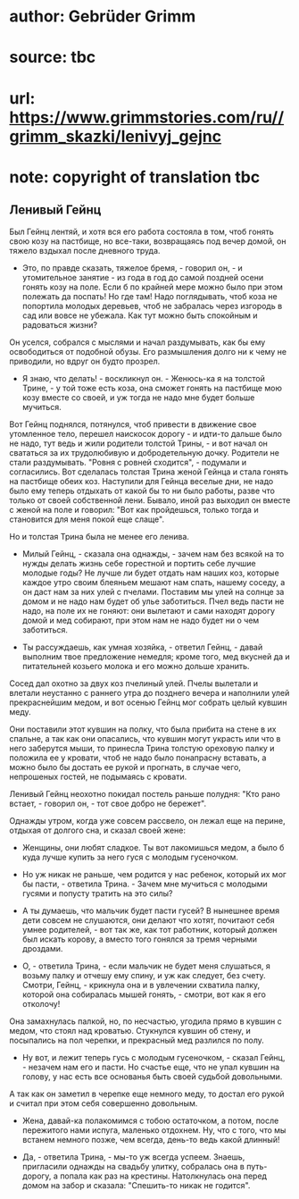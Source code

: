 # author: Gebrüder Grimm
# source: tbc
# url: https://www.grimmstories.com/ru//grimm_skazki/lenivyj_gejnc
# note: copyright of translation tbc

## Ленивый Гейнц 

Был Гейнц лентяй, и хотя вся его работа состояла в том, чтоб гонять свою
козу на пастбище, но все-таки, возвращаясь под вечер домой, он тяжело
вздыхал после дневного труда.

- Это, по правде сказать, тяжелое бремя, - говорил он, - и утомительное
занятие - из года в год до самой поздней осени гонять козу на поле. Если
б по крайней мере можно было при этом полежать да поспать! Но где там!
Надо поглядывать, чтоб коза не попортила молодых деревьев, чтоб не
забралась через изгородь в сад или вовсе не убежала. Как тут можно быть
спокойным и радоваться жизни?

Он уселся, собрался с мыслями и начал раздумывать, как бы ему
освободиться от подобной обузы. Его размышления долго ни к чему не
приводили, но вдруг он будто прозрел.

- Я знаю, что делать! - воскликнул он. - Женюсь-ка я на толстой
Трине, - у той тоже есть коза, она сможет гонять на пастбище мою козу
вместе со своей, и уж тогда не надо мне будет больше мучиться.

Вот Гейнц поднялся, потянулся, чтоб привести в движение свое утомленное
тело, перешел наискосок дорогу - и идти-то дальше было не надо, тут ведь
и жили родители толстой Трины, - и вот начал он свататься за их
трудолюбивую и добродетельную дочку. Родители не стали раздумывать.
"Ровня с ровней сходится", - подумали и согласились. Вот сделалась
толстая Трина женой Гейнца и стала гонять на пастбище обеих коз.
Наступили для Гейнца веселые дни, не надо было ему теперь отдыхать от
какой бы то ни было работы, разве что только от своей собственной лени.
Бывало, иной раз выходил он вместе с женой на поле и говорил: "Вот как
пройдешься, только тогда и становится для меня покой еще слаще".

Но и толстая Трина была не менее его ленива.

- Милый Гейнц, - сказала она однажды, - зачем нам без всякой на то
нужды делать жизнь себе горестной и портить себе лучшие молодые годы? Не
лучше ли будет отдать нам наших коз, которые каждое утро своим блеяньем
мешают нам спать, нашему соседу, а он даст нам за них улей с пчелами.
Поставим мы улей на солнце за домом и не надо нам будет об улье
заботиться. Пчел ведь пасти не надо, на поле их не гоняют: они вылетают
и сами находят дорогу домой и мед собирают, при этом нам не надо будет
ни о чем заботиться.

- Ты рассуждаешь, как умная хозяйка, - ответил Гейнц, - давай выполним
твое предложение немедля; кроме того, мед вкусней да и питательней
козьего молока и его можно дольше хранить.

Сосед дал охотно за двух коз пчелиный улей. Пчелы вылетали и влетали
неустанно с раннего утра до позднего вечера и наполнили улей
прекраснейшим медом, и вот осенью Гейнц мог собрать целый кувшин меду.

Они поставили этот кувшин на полку, что была прибита на стене в их
спальне, а так как они опасались, что кувшин могут украсть или что в
него заберутся мыши, то принесла Трина толстую ореховую палку и положила
ее у кровати, чтоб не надо было понапрасну вставать, а можно было бы
достать ее рукой и прогнать, в случае чего, непрошеных гостей, не
подымаясь с кровати.

Ленивый Гейнц неохотно покидал постель раньше полудня: "Кто рано
встает, - говорил он, - тот свое добро не бережет".

Однажды утром, когда уже совсем рассвело, он лежал еще на перине,
отдыхая от долгого сна, и сказал своей жене:

- Женщины, они любят сладкое. Ты вот лакомишься медом, а было б куда
лучше купить за него гуся с молодым гусеночком.

- Но уж никак не раньше, чем родится у нас ребенок, который их мог бы
пасти, - ответила Трина. - Зачем мне мучиться с молодыми гусями и
попусту тратить на это силы?

- А ты думаешь, что мальчик будет пасти гусей? В нынешнее время дети
совсем не слушаются, они делают что хотят, почитают себя умнее
родителей, - вот так же, как тот работник, который должен был искать
корову, а вместо того гонялся за тремя черными дроздами.

- О, - ответила Трина, - если мальчик не будет меня слушаться, я возьму
палку и отчешу ему спину, и уж как следует, без счету. Смотри, Гейнц, -
крикнула она и в увлечении схватила палку, которой она собиралась мышей
гонять, - смотри, вот как я его отколочу!

Она замахнулась палкой, но, по несчастью, угодила прямо в кувшин с
медом, что стоял над кроватью. Стукнулся кувшин об стену, и посыпались
на пол черепки, и прекрасный мед разлился по полу.

- Ну вот, и лежит теперь гусь с молодым гусеночком, - сказал Гейнц, -
незачем нам его и пасти. Но счастье еще, что не упал кувшин на голову, у
нас есть все основанья быть своей судьбой довольными.

А так как он заметил в черепке еще немного меду, то достал его рукой и
считал при этом себя совершенно довольным.

- Жена, давай-ка полакомимся с тобою остаточком, а потом, после
пережитого нами испуга, маленько отдохнем. Ну, что с того, что мы
встанем немного позже, чем всегда, день-то ведь какой длинный!

- Да, - ответила Трина, - мы-то уж всегда успеем. Знаешь, пригласили
однажды на свадьбу улитку, собралась она в путь-дорогу, а попала как раз
на крестины. Натолкнулась она перед домом на забор и сказала:
"Спешить-то никак не годится".
